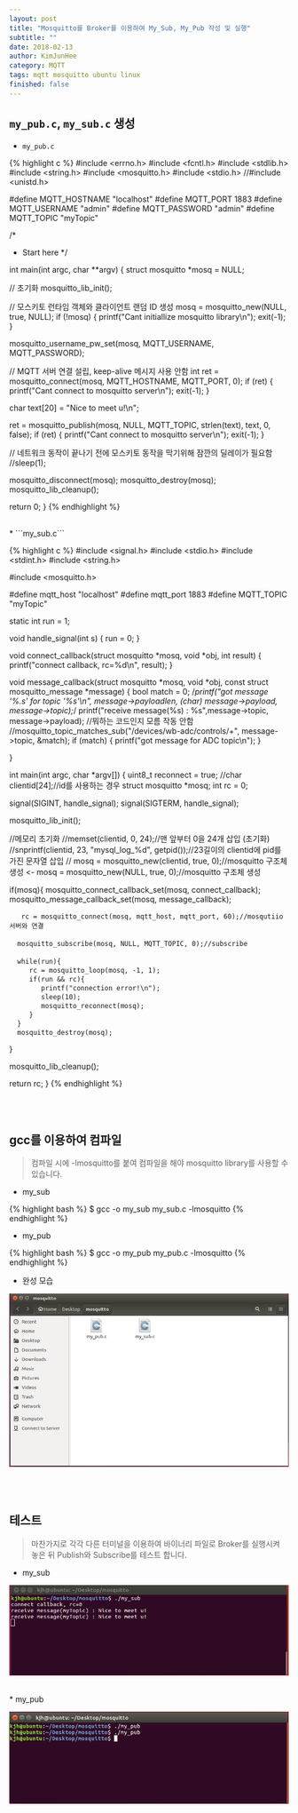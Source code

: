 ```yaml
---
layout: post
title: "Mosquitto를 Broker를 이용하여 My_Sub, My_Pub 작성 및 실행"
subtitle: ""
date: 2018-02-13
author: KimJunHee
category: MQTT
tags: mqtt mosquitto ubuntu linux
finished: false
---
```


## ```my_pub.c```, ```my_sub.c``` 생성

* ```my_pub.c```

{% highlight c %}
#include <errno.h>
#include <fcntl.h>
#include <stdlib.h>
#include <string.h>
#include <mosquitto.h>
#include <stdio.h>
//#include <unistd.h>

#define MQTT_HOSTNAME "localhost"
#define MQTT_PORT 1883
#define MQTT_USERNAME "admin"
#define MQTT_PASSWORD "admin"
#define MQTT_TOPIC "myTopic"

/*
 * Start here
 */

int main(int argc, char **argv) {
   struct mosquitto *mosq = NULL;

   // 초기화
   mosquitto_lib_init();

   // 모스키토 런타임 객체와 클라이언트 랜덤 ID 생성
   mosq = mosquitto_new(NULL, true, NULL);
   if (!mosq) {
      printf("Cant initiallize mosquitto library\n");
      exit(-1);
   }

   mosquitto_username_pw_set(mosq, MQTT_USERNAME, MQTT_PASSWORD);

   // MQTT 서버 연결 설립, keep-alive 메시지 사용 안함
   int ret = mosquitto_connect(mosq, MQTT_HOSTNAME, MQTT_PORT, 0);
   if (ret) {
      printf("Cant connect to mosquitto server\n");
      exit(-1);
   }

   char text[20] = "Nice to meet u!\n";

   ret = mosquitto_publish(mosq, NULL, MQTT_TOPIC, strlen(text), text, 0, false);
   if (ret) {
      printf("Cant connect to mosquitto server\n");
      exit(-1);
   }

   // 네트워크 동작이 끝나기 전에 모스키토 동작을 막기위해 잠깐의 딜레이가 필요함
   //sleep(1);

   mosquitto_disconnect(mosq);
   mosquitto_destroy(mosq);
   mosquitto_lib_cleanup();

   return 0;
}
{% endhighlight %}

<br/>
* ```my_sub.c```

{% highlight c %}
#include <signal.h>
#include <stdio.h>
#include <stdint.h>
#include <string.h>

#include <mosquitto.h>

#define mqtt_host "localhost"
#define mqtt_port 1883
#define MQTT_TOPIC "myTopic"

static int run = 1;

void handle_signal(int s)
{
   run = 0;
}

void connect_callback(struct mosquitto *mosq, void *obj, int result)
{
   printf("connect callback, rc=%d\n", result);
}

void message_callback(struct mosquitto *mosq, void *obj, const struct mosquitto_message *message)
{
   bool match = 0;
   /*printf("got message '%.*s' for topic '%s'\n", message->payloadlen, (char*) message->payload, message->topic);*/
	printf("receive message(%s) : %s",message->topic, message->payload);
   //뭐하는 코드인지 모름 작동 안함
   //mosquitto_topic_matches_sub("/devices/wb-adc/controls/+", message->topic, &match);
   if (match) {
      printf("got message for ADC topic\n");
   }

}

int main(int argc, char *argv[])
{
   uint8_t reconnect = true;
   //char clientid[24];//id를 사용하는 경우
   struct mosquitto *mosq;
   int rc = 0;

   signal(SIGINT, handle_signal);
   signal(SIGTERM, handle_signal);

   mosquitto_lib_init();

   //메모리 초기화
   //memset(clientid, 0, 24);//맨 앞부터 0을 24개 삽입 (초기화)
   //snprintf(clientid, 23, "mysql_log_%d", getpid());//23길이의 clientid에 pid를 가진 문자열 삽입
   // mosq = mosquitto_new(clientid, true, 0);//mosquitto 구조체 생성 <-
   mosq = mosquitto_new(NULL, true, 0);//mosquitto 구조체 생성

   if(mosq){
      mosquitto_connect_callback_set(mosq, connect_callback);
      mosquitto_message_callback_set(mosq, message_callback);

       rc = mosquitto_connect(mosq, mqtt_host, mqtt_port, 60);//mosqutiio 서버와 연결

      mosquitto_subscribe(mosq, NULL, MQTT_TOPIC, 0);//subscribe

      while(run){
         rc = mosquitto_loop(mosq, -1, 1);
         if(run && rc){
            printf("connection error!\n");
            sleep(10);
            mosquitto_reconnect(mosq);
         }
      }
      mosquitto_destroy(mosq);
   }

   mosquitto_lib_cleanup();

   return rc;
}
{% endhighlight %}

<br/><br/>
## gcc를 이용하여 컴파일

> 컴파일 시에 -lmosquitto를 붙여 컴파일을 해야 mosquitto library를 사용할 수 있습니다.

* my_sub

{% highlight bash %}
$ gcc -o my_sub my_sub.c -lmosquitto
{% endhighlight %}

* my_pub

{% highlight bash %}
$ gcc -o my_pub my_pub.c -lmosquitto
{% endhighlight %}

* 완성 모습

![MQTT](/img/mqtt/3/create.png)

<br/><br/>
## 테스트

> 마찬가지로 각각 다른 터미널을 이용하여 바이너리 파일로 Broker를 실행시켜 놓은 뒤 Publish와 Subscribe를 테스트 합니다.

* my_sub

![MQTT](/img/mqtt/3/sub.png)

<br/>
* my_pub

![MQTT](/img/mqtt/3/pub.png)
